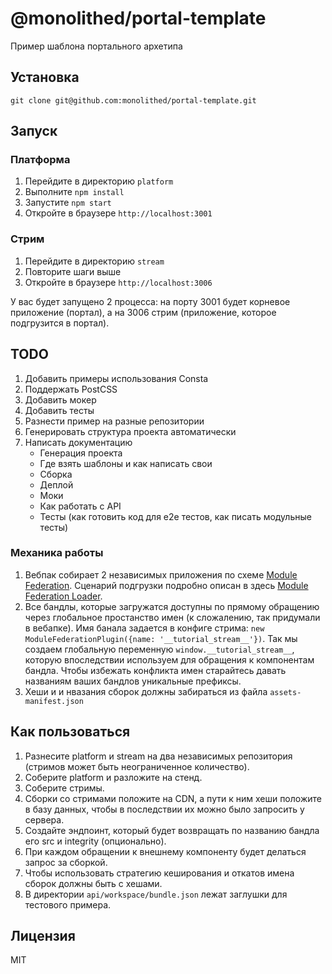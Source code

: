 # @monolithed/portal-template

Пример шаблона портального архетипа

## Установка

```
git clone git@github.com:monolithed/portal-template.git
```

## Запуск

### Платформа 

1. Перейдите в директорию `platform`
2. Выполните `npm install`
3. Запустите `npm start`
4. Откройте в браузере `http://localhost:3001`

### Стрим 

1. Перейдите в директорию `stream`
2. Повторите шаги выше
3. Откройте в браузере `http://localhost:3006`

У вас будет запущено 2 процесса: на порту 3001 будет корневое приложение (портал), а на 3006 стрим (приложение, которое подгрузится в портал).


## TODO

1. Добавить примеры использования Consta
2. Поддержать PostCSS
3. Добавить мокер
4. Добавить тесты
5. Разнести пример на разные репозитории
6. Генерировать структура проекта автоматически
7. Написать документацию
    * Генерация проекта
    * Где взять шаблоны и как написать свои
    * Сборка
    * Деплой
    * Моки
    * Как работать с API
    * Тесты (как готовить код для e2e тестов, как писать модульные тесты)

### Механика работы 

1. Вебпак собирает 2 независимых приложения по схеме [Module Federation](https://webpack.js.org/concepts/module-federation/). Сценарий подгрузки подробно описан в здесь [Module Federation Loader](https://github.com/monolithed/module-federation-loader).
3. Все бандлы, которые загружатся доступны по прямому обращению через глобальное простанство имен (к сложалению, так придумали в вебапке).
Имя банала задается в конфиге стрима: `new ModuleFederationPlugin({name: '__tutorial_stream__'})`. Так мы создаем глобальную переменную `window.__tutorial_stream__`, которую впоследствии используем для обращения к компонентам бандла.
Чтобы избежать конфликта имен старайтесь давать названиям ваших бандлов уникальные префиксы.
4. Хеши и и нвазания сборок должны забираться из файла `assets-manifest.json`

## Как пользоваться

1. Разнесите platform и stream на два независимых репозитория (стримов может быть неограниченное количество).
2. Соберите platform и разложите на стенд.
3. Соберите стримы.
4. Сборки со стримами положите на CDN, а пути к ним хеши положите в базу данных, чтобы в последствии их можно было запросить у сервера.
5. Создайте эндпоинт, который будет возвращать по названию бандла его src и integrity (опционально).  
6. При каждом обращении к внешнему компоненту будет делаться запрос за сборкой.
7. Чтобы использовать стратегию кеширования и откатов имена сборок должны быть с хешами.
8. В директории `api/workspace/bundle.json` лежат заглушки для тестового примера.  

## Лицензия

MIT
